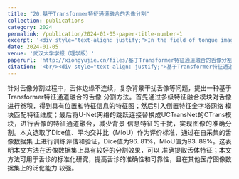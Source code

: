 ```yaml
---
title: "20.基于Transformer特征通道融合的舌像分割"
collection: publications
category: 2024
permalink: /publication/2024-01-05-paper-title-number-1
excerpt: '<div style="text-align: justify;">In the field of tongue image segmentation, researchers have proposed a novel Transformer-based feature channel fusion method, which significantly improves segmentation accuracy and reliability.</div>'
date: 2024-01-05
venue: '武汉大学学报（理学版）'
paperurl: 'http://xiongyujie.cn/files/基于Transformer特征通道融合的舌像分割_薛玮珠.pdf'
citation: '<br/><div style="text-align: justify;">基于Transformer特征通道融合的舌像分割, 薛玮珠*, 张博, 姚瑶, 熊玉洁, 夏春明 ,武汉大学学报（理学版）,2024,70(6),704-714.</div>'
---
```


<div style="text-align: justify;">针对舌像分割过程中，舌体边缘不连续，复杂背景干扰舌像等问题，提出一种基于Transformer特征通道融合的舌像 分割方法。首先通过多级特征融合模块对舌像进行卷积，得到具有位置和特征信息的特征图；然后引入倒置特征金字塔网络 模块匹配特征维度；最后将U-Net网络的跳跃连接替换成UCTransNet的CTrans模块，进行舌像的特征通道融合，减少背景 信息特征的干扰，实现图像的准确分割。本文选取了Dice值、平均交并比（MIoU）作为评价标准，通过在自采集的舌像数据集 上进行训练评估和验证，Dice值为96. 81%，MIoU值为93. 89%。这表明本文方法在舌像数据集上具有较好的分割效果，可以 准确提取舌体特征；本文方法可用于舌诊的标准化研究，提高舌诊的准确性和可靠性，且在其他医疗图像数据集上的泛化能力 较强。</div>

<br/>
